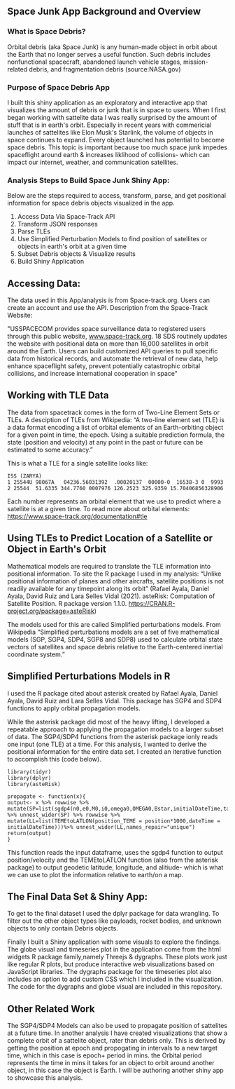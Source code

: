 ## Space Junk App Background and Overview

### What is Space Debris?
Orbital debris (aka Space Junk) is any human-made object in orbit about the Earth that no longer serves a useful function. Such debris includes nonfunctional spacecraft, abandoned launch vehicle stages, mission-related debris, and fragmentation debris (source:NASA.gov)

### Purpose of Space Debris App 
I built this shiny application as an exploratory and interactive app that visualizes the amount of debris or junk that is in space to users. When I first began working with sattelite data I was really surprised by the amount of stuff that is in earth's orbit. Especially in recent years with commericial launches of sattelites like Elon Musk's Starlink, the volume of objects in space continues to expand. Every object launched has potential to become space debris. This topic is important because too much space junk impedes spaceflight around earth &  increases liklihood of collisions- which can impact our internet, weather, and communication satellites. 

### Analysis Steps to Build Space Junk Shiny App:
Below are the steps required to access, transform, parse, and get positional information for space debris objects visualized in the app. 

1. Access Data Via Space-Track API 
2. Transform JSON responses 
3. Parse TLEs 
4. Use Simplified Perturbation Models to find position of satellites or objects in earth's orbit at a given time
5. Subset Debris objects & Visualize results
6. Build Shiny Application 

## Accessing Data: 
The data used in this App/analysis is from Space-track.org. Users can create an account and use the API. Description from the Space-Track Website:

"USSPACECOM provides space surveillance data to registered users through this public website, www.space-track.org. 18 SDS routinely updates the website with positional data on more than 16,000 satellites in orbit around the Earth. Users can build customized API queries to pull specific data from historical records, and automate the retrieval of new data, help enhance spaceflight safety, prevent potentially catastrophic orbital collisions, and increase international cooperation in space"

## Working with TLE Data 
The data from spacetrack comes in the form of Two-Line Element Sets or TLEs. A desciption of TLEs from Wikipedia: 
“A two-line element set (TLE) is a data format encoding a list of orbital elements of an Earth-orbiting object for a given point in time, the epoch. Using a suitable prediction formula, the state (position and velocity) at any point in the past or future can be estimated to some accuracy.”

This is what a TLE for a single satellite looks like: 
```
ISS (ZARYA)
1 25544U 98067A   04236.56031392  .00020137  00000-0  16538-3 0  9993
2 25544  51.6335 344.7760 0007976 126.2523 325.9359 15.70406856328906
```
Each number represents an orbital element that we use to predict where a satellite is at a given time. To read more about orbital elements: https://www.space-track.org/documentation#tle


## Using TLEs to Predict Location of a Satellite or Object in Earth's Orbit
Mathematical models are required to translate the TLE information into positional information. To site the R package I used in my analysis: “Unlike positional information of planes and other aircrafts, satellite positions is not readily available for any timepoint along its orbit” (Rafael Ayala, Daniel Ayala, David Ruiz and Lara Selles Vidal (2021). asteRisk: Computation of Satellite Position. R package version 1.1.0. https://CRAN.R-project.org/package=asteRisk) 

The models used for this are called Simplified perturbations models.  From Wikipedia “Simplified perturbations models are a set of five mathematical models (SGP, SGP4, SDP4, SGP8 and SDP8) used to calculate orbital state vectors of satellites and space debris relative to the Earth-centered inertial coordinate system.” 

## Simplified Perturbations Models in R 
I used the R package cited about asterisk created by Rafael Ayala, Daniel Ayala, David Ruiz and Lara Selles Vidal. This package has SGP4 and SDP4 functions to apply orbital propagation models. 

While the asterisk package did most of the heavy lifting, I developed a repeatable approach to applying the propagation models to a larger subset of data. The SGP4/SDP4 functions from the asterisk package ionly reads one input (one TLE) at a time. For this analysis, I wanted to derive the positional information for the entire data set. I created an iterative function to accomplish this (code below). 

```
library(tidyr)
library(dplyr)
library(asteRisk)

propagate <- function(x){
output<- x %>% rowwise %>%
mutate(SP=list(sgdp4(n0,e0,M0,i0,omega0,OMEGA0,Bstar,initialDateTime,targetTime)))
%>% unnest_wider(SP) %>% rowwise %>%
mutate(LL=list(TEMEtoLATLON(position_TEME = position*1000,dateTime = initialDateTime)))%>% unnest_wider(LL,names_repair="unique")
return(output)
}
```
This function reads the input dataframe, uses the sgdp4 function to output position/velocity and the TEMEtoLATLON function (also from the asterisk package) to output geodetic latitude, longitude, and alitiude- which is what we can use to plot the information relative to earth/on a map. 

## The Final Data Set & Shiny App: 

To get to the final dataset I used the dplyr package for data wrangling. To filter out the other object types like payloads, rocket bodies, and unknown objects to only contain Debris objects. 

Finally I built a Shiny application with some visuals to explore the findings.  The globe visual and timeseries plot in the application come from the html widgets R package family,namely Threejs & dygraphs. These plots work just like regular R plots, but produce interactive web visualizations based on JavaScript libraries.   The dygraphs package for the timeseries plot also includes an option to add custom CSS which I included in the visualization. The code for the dygraphs and globe visual are included in this repository. 

## Other Related Work 

The SGP4/SDP4 Models can also be used to propagate position of sattelites at a future time. In another analysis I have created visualizations that show a complete orbit of a sattelite object, rater than debris only. This is derived by getting the position at epoch and propogating in intervals to a new target time, which in this case is epoch+ period in mins. the Orbital period represents the time in mins it takes for an object to orbit around another object, in this case the object is Earth.  I will be authoring another shiny app to showcase this analysis. 



